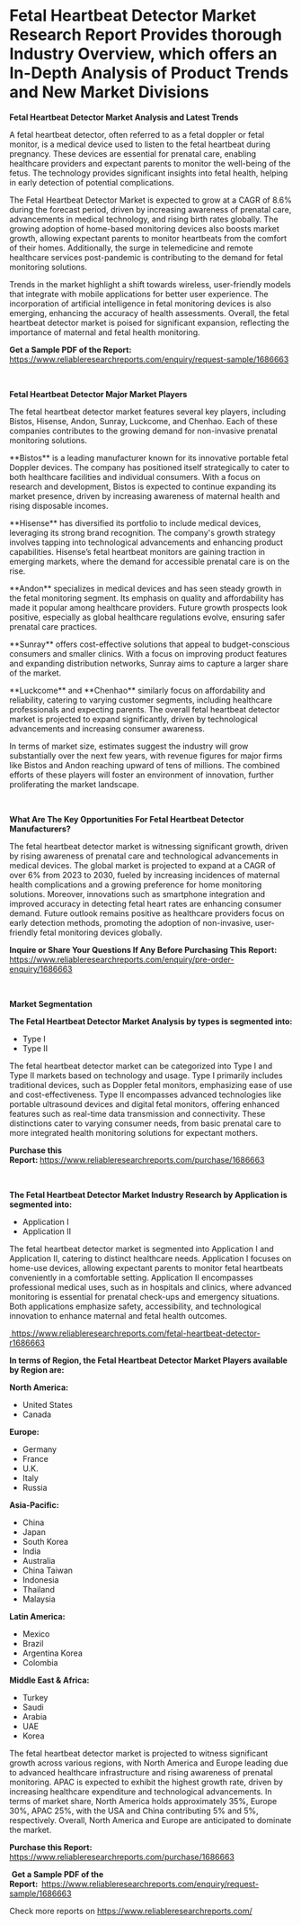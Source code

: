 <p><h1>Fetal Heartbeat Detector Market Research Report Provides thorough Industry Overview, which offers an In-Depth Analysis of Product Trends and New Market Divisions</h1></p><p><strong>Fetal Heartbeat Detector Market Analysis and Latest Trends</strong></p>
<p><p>A fetal heartbeat detector, often referred to as a fetal doppler or fetal monitor, is a medical device used to listen to the fetal heartbeat during pregnancy. These devices are essential for prenatal care, enabling healthcare providers and expectant parents to monitor the well-being of the fetus. The technology provides significant insights into fetal health, helping in early detection of potential complications.</p><p>The Fetal Heartbeat Detector Market is expected to grow at a CAGR of 8.6% during the forecast period, driven by increasing awareness of prenatal care, advancements in medical technology, and rising birth rates globally. The growing adoption of home-based monitoring devices also boosts market growth, allowing expectant parents to monitor heartbeats from the comfort of their homes. Additionally, the surge in telemedicine and remote healthcare services post-pandemic is contributing to the demand for fetal monitoring solutions.</p><p>Trends in the market highlight a shift towards wireless, user-friendly models that integrate with mobile applications for better user experience. The incorporation of artificial intelligence in fetal monitoring devices is also emerging, enhancing the accuracy of health assessments. Overall, the fetal heartbeat detector market is poised for significant expansion, reflecting the importance of maternal and fetal health monitoring.</p></p>
<p><strong>Get a Sample PDF of the Report:&nbsp;</strong> <a href="https://www.reliableresearchreports.com/enquiry/request-sample/1686663?utm_campaign=2002&utm_medium=2&utm_source=Github&utm_content=ia&utm_term=31122024&utm_id=fetal-heartbeat-detector">https://www.reliableresearchreports.com/enquiry/request-sample/1686663</a></p>
<p>&nbsp;</p>
<p><strong>Fetal Heartbeat Detector Major Market Players</strong></p>
<p><p>The fetal heartbeat detector market features several key players, including Bistos, Hisense, Andon, Sunray, Luckcome, and Chenhao. Each of these companies contributes to the growing demand for non-invasive prenatal monitoring solutions.</p><p>**Bistos** is a leading manufacturer known for its innovative portable fetal Doppler devices. The company has positioned itself strategically to cater to both healthcare facilities and individual consumers. With a focus on research and development, Bistos is expected to continue expanding its market presence, driven by increasing awareness of maternal health and rising disposable incomes.</p><p>**Hisense** has diversified its portfolio to include medical devices, leveraging its strong brand recognition. The company's growth strategy involves tapping into technological advancements and enhancing product capabilities. Hisense’s fetal heartbeat monitors are gaining traction in emerging markets, where the demand for accessible prenatal care is on the rise.</p><p>**Andon** specializes in medical devices and has seen steady growth in the fetal monitoring segment. Its emphasis on quality and affordability has made it popular among healthcare providers. Future growth prospects look positive, especially as global healthcare regulations evolve, ensuring safer prenatal care practices.</p><p>**Sunray** offers cost-effective solutions that appeal to budget-conscious consumers and smaller clinics. With a focus on improving product features and expanding distribution networks, Sunray aims to capture a larger share of the market.</p><p>**Luckcome** and **Chenhao** similarly focus on affordability and reliability, catering to varying customer segments, including healthcare professionals and expecting parents. The overall fetal heartbeat detector market is projected to expand significantly, driven by technological advancements and increasing consumer awareness.</p><p>In terms of market size, estimates suggest the industry will grow substantially over the next few years, with revenue figures for major firms like Bistos and Andon reaching upward of tens of millions. The combined efforts of these players will foster an environment of innovation, further proliferating the market landscape.</p></p>
<p>&nbsp;</p>
<p><strong>What Are The Key Opportunities For Fetal Heartbeat Detector Manufacturers?</strong></p>
<p><p>The fetal heartbeat detector market is witnessing significant growth, driven by rising awareness of prenatal care and technological advancements in medical devices. The global market is projected to expand at a CAGR of over 6% from 2023 to 2030, fueled by increasing incidences of maternal health complications and a growing preference for home monitoring solutions. Moreover, innovations such as smartphone integration and improved accuracy in detecting fetal heart rates are enhancing consumer demand. Future outlook remains positive as healthcare providers focus on early detection methods, promoting the adoption of non-invasive, user-friendly fetal monitoring devices globally.</p></p>
<p><strong>Inquire or Share Your Questions If Any Before Purchasing This Report:</strong> <a href="https://www.reliableresearchreports.com/enquiry/pre-order-enquiry/1686663?utm_campaign=2002&utm_medium=2&utm_source=Github&utm_content=ia&utm_term=31122024&utm_id=fetal-heartbeat-detector">https://www.reliableresearchreports.com/enquiry/pre-order-enquiry/1686663</a></p>
<p>&nbsp;</p>
<p><strong>Market Segmentation</strong></p>
<p><strong>The Fetal Heartbeat Detector Market Analysis by types is segmented into:</strong></p>
<p><ul><li>Type I</li><li>Type II</li></ul></p>
<p><p>The fetal heartbeat detector market can be categorized into Type I and Type II markets based on technology and usage. Type I primarily includes traditional devices, such as Doppler fetal monitors, emphasizing ease of use and cost-effectiveness. Type II encompasses advanced technologies like portable ultrasound devices and digital fetal monitors, offering enhanced features such as real-time data transmission and connectivity. These distinctions cater to varying consumer needs, from basic prenatal care to more integrated health monitoring solutions for expectant mothers.</p></p>
<p><strong>Purchase this Report:&nbsp;</strong><a href="https://www.reliableresearchreports.com/purchase/1686663?utm_campaign=2002&utm_medium=2&utm_source=Github&utm_content=ia&utm_term=31122024&utm_id=fetal-heartbeat-detector">https://www.reliableresearchreports.com/purchase/1686663</a></p>
<p>&nbsp;</p>
<p><strong>The Fetal Heartbeat Detector Market Industry Research by Application is segmented into:</strong></p>
<p><ul><li>Application I</li><li>Application II</li></ul></p>
<p><p>The fetal heartbeat detector market is segmented into Application I and Application II, catering to distinct healthcare needs. Application I focuses on home-use devices, allowing expectant parents to monitor fetal heartbeats conveniently in a comfortable setting. Application II encompasses professional medical uses, such as in hospitals and clinics, where advanced monitoring is essential for prenatal check-ups and emergency situations. Both applications emphasize safety, accessibility, and technological innovation to enhance maternal and fetal health outcomes.</p></p>
<p><a href="https://www.reliableresearchreports.com/fetal-heartbeat-detector-r1686663?utm_campaign=2002&utm_medium=2&utm_source=Github&utm_content=ia&utm_term=31122024&utm_id=fetal-heartbeat-detector">&nbsp;https://www.reliableresearchreports.com/fetal-heartbeat-detector-r1686663</a></p>
<p><strong>In terms of Region, the Fetal Heartbeat Detector Market Players available by Region are:</strong></p>
<p>
    <p> <strong> North America: </strong>
        <ul>
            <li>United States</li>
            <li>Canada</li>
        </ul>
        </p> 
    <p> <strong> Europe: </strong>
        <ul>
            <li>Germany</li>
            <li>France</li>
            <li>U.K.</li>
            <li>Italy</li>
            <li>Russia</li>
        </ul>
        </p> 
    <p> <strong> Asia-Pacific: </strong>
        <ul>
            <li>China</li>
            <li>Japan</li>
            <li>South Korea</li>
            <li>India</li>
            <li>Australia</li>
            <li>China Taiwan</li>
            <li>Indonesia</li>
            <li>Thailand</li>
            <li>Malaysia</li>
        </ul>
        </p> 
    <p> <strong> Latin America: </strong>
        <ul>
            <li>Mexico</li>
            <li>Brazil</li>
            <li>Argentina Korea</li>
            <li>Colombia</li>
        </ul>
        </p> 
    <p> <strong> Middle East & Africa: </strong>
        <ul>
            <li>Turkey</li>
            <li>Saudi</li>
            <li>Arabia</li>
            <li>UAE</li>
            <li>Korea</li>
        </ul>
    </p>
    </p>
<p><p>The fetal heartbeat detector market is projected to witness significant growth across various regions, with North America and Europe leading due to advanced healthcare infrastructure and rising awareness of prenatal monitoring. APAC is expected to exhibit the highest growth rate, driven by increasing healthcare expenditure and technological advancements. In terms of market share, North America holds approximately 35%, Europe 30%, APAC 25%, with the USA and China contributing 5% and 5%, respectively. Overall, North America and Europe are anticipated to dominate the market.</p></p>
<p><strong>Purchase this Report: </strong><a href="https://www.reliableresearchreports.com/purchase/1686663?utm_campaign=2002&utm_medium=2&utm_source=Github&utm_content=ia&utm_term=31122024&utm_id=fetal-heartbeat-detector">https://www.reliableresearchreports.com/purchase/1686663</a></p>
<p>&nbsp;<strong>Get a Sample PDF of the Report:&nbsp;&nbsp;</strong><a href="https://www.reliableresearchreports.com/enquiry/request-sample/1686663?utm_campaign=2002&utm_medium=2&utm_source=Github&utm_content=ia&utm_term=31122024&utm_id=fetal-heartbeat-detector">https://www.reliableresearchreports.com/enquiry/request-sample/1686663</a></p>
<p><strong></strong></p>
<p>Check more reports on <a href="https://www.reliableresearchreports.com/?utm_campaign=2002&utm_medium=2&utm_source=Github&utm_content=ia&utm_term=31122024&utm_id=fetal-heartbeat-detector">https://www.reliableresearchreports.com/</a></p>